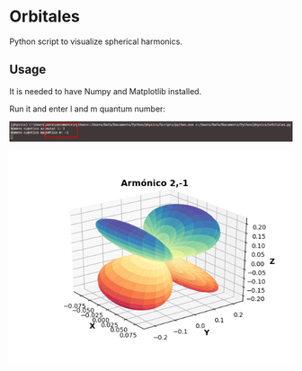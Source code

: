 # Orbitales
Python script to visualize spherical harmonics.

## Usage

It is needed to have Numpy and Matplotlib installed.

Run it and enter l and m quantum number:

![](1.png)

![](2.png)
